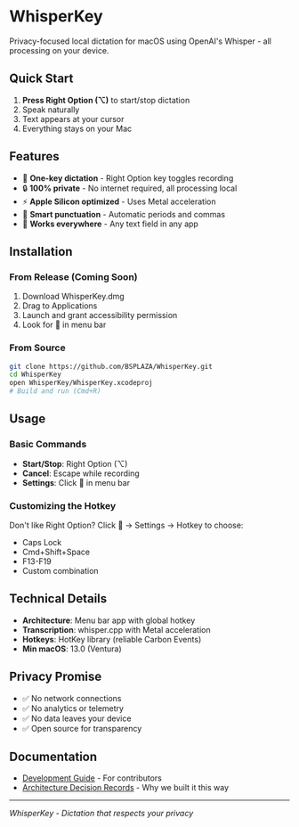 # WhisperKey

Privacy-focused local dictation for macOS using OpenAI's Whisper - all processing on your device.

## Quick Start

1. **Press Right Option (⌥)** to start/stop dictation
2. Speak naturally
3. Text appears at your cursor
4. Everything stays on your Mac

## Features

- 🎤 **One-key dictation** - Right Option key toggles recording
- 🔒 **100% private** - No internet required, all processing local
- ⚡ **Apple Silicon optimized** - Uses Metal acceleration
- 📝 **Smart punctuation** - Automatic periods and commas
- 🎯 **Works everywhere** - Any text field in any app

## Installation

### From Release (Coming Soon)
1. Download WhisperKey.dmg
2. Drag to Applications
3. Launch and grant accessibility permission
4. Look for 🎤 in menu bar

### From Source
```bash
git clone https://github.com/BSPLAZA/WhisperKey.git
cd WhisperKey
open WhisperKey/WhisperKey.xcodeproj
# Build and run (Cmd+R)
```

## Usage

### Basic Commands
- **Start/Stop**: Right Option (⌥)
- **Cancel**: Escape while recording
- **Settings**: Click 🎤 in menu bar

### Customizing the Hotkey
Don't like Right Option? Click 🎤 → Settings → Hotkey to choose:
- Caps Lock
- Cmd+Shift+Space  
- F13-F19
- Custom combination

## Technical Details

- **Architecture**: Menu bar app with global hotkey
- **Transcription**: whisper.cpp with Metal acceleration
- **Hotkeys**: HotKey library (reliable Carbon Events)
- **Min macOS**: 13.0 (Ventura)

## Privacy Promise

- ✅ No network connections
- ✅ No analytics or telemetry  
- ✅ No data leaves your device
- ✅ Open source for transparency

## Documentation

- [Development Guide](docs/README.md) - For contributors
- [Architecture Decision Records](docs/DECISIONS.md) - Why we built it this way

---

*WhisperKey - Dictation that respects your privacy*
